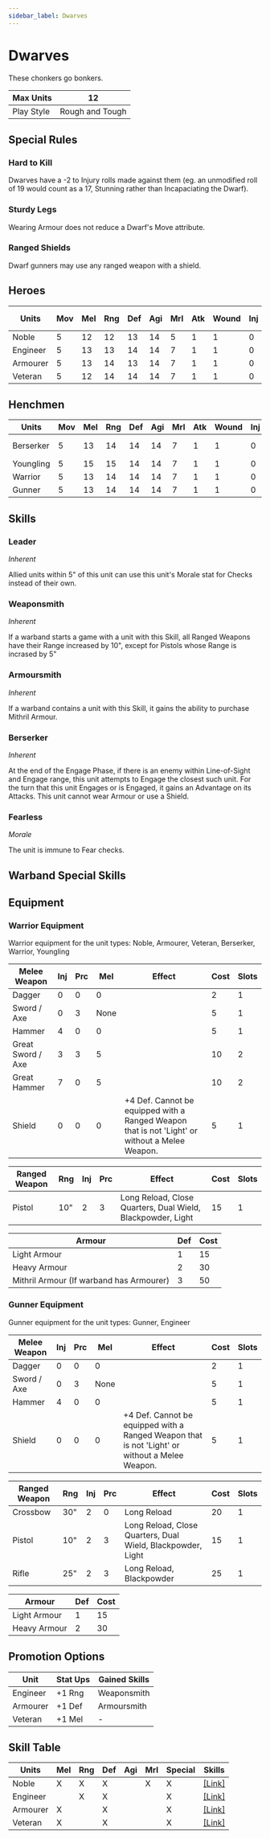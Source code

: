 ```yaml
---
sidebar_label: Dwarves
---
```

# Dwarves
These chonkers go bonkers.

| Max Units | 12 |
| ---- | ---- |
| Play Style | Rough and Tough |

## Special Rules
### Hard to Kill
Dwarves have a -2 to Injury rolls made against them (eg. an unmodified roll of 19 would count as a 17, Stunning rather than Incapaciating the Dwarf).
### Sturdy Legs
Wearing Armour does not reduce a Dwarf's Move attribute.
### Ranged Shields
Dwarf gunners may use any ranged weapon with a shield.
## Heroes
| Units | Mov | Mel | Rng | Def | Agi | Mrl | Atk | Wound | Inj | Prc | Skills | Cost | Cap | Skill Ups |
| ----- | --- | --- | --- | --- | --- | --- | --- | ----- | --- | --- | ------ | ---- | --- | --------- |
| Noble | 5 | 12 | 12 | 13 | 14| 5 | 1 | 1 | 0 | 0 | [Leader](#leader) | 75 | 1 | [\[Link\]](docs/8.%20Reference/4.%20Skill%20Search.md?filter=Melee,Ranged,Defense,Morale,Dwarves) |
| Engineer | 5 | 13 | 13 | 14 | 14| 7 | 1 | 1 | 0 | 0 | [Weaponsmith](#weaponsmith) | 70 | 1 | [\[Link\]](docs/8.%20Reference/4.%20Skill%20Search.md?filter=Ranged,Defense,Dwarves) |
| Armourer | 5 | 13 | 14 | 13 | 14| 7 | 1 | 1 | 0 | 0 | [Armoursmith](#armoursmith) | 55 | 1 | [\[Link\]](docs/8.%20Reference/4.%20Skill%20Search.md?filter=Melee,Defense,Dwarves) |
| Veteran | 5 | 12 | 14 | 14 | 14| 7 | 1 | 1 | 0 | 0 |  | 45 | - | [\[Link\]](docs/8.%20Reference/4.%20Skill%20Search.md?filter=Melee,Defense,Dwarves) |

## Henchmen
| Units | Mov | Mel | Rng | Def | Agi | Mrl | Atk | Wound | Inj | Prc | Skills | Cost |  Cap |
| ----- | --- | --- | --- | --- | --- | --- | --- | ----- | --- | --- | ------ | ---- | ---- |
| Berserker | 5 | 13 | 14 | 14 | 14| 7 | 1 | 1 | 0 | 0 | [Berserker](#berserker), [Fearless](#fearless) | 45 | 2 |
| Youngling | 5 | 15 | 15 | 14 | 14| 7 | 1 | 1 | 0 | 0 |  | 30 | - |
| Warrior | 5 | 13 | 14 | 14 | 14| 7 | 1 | 1 | 0 | 0 |  | 40 | - |
| Gunner | 5 | 13 | 14 | 14 | 14| 7 | 1 | 1 | 0 | 0 |  | 40 | 4 |

## Skills 
### Leader
*Inherent*

Allied units within 5" of this unit can use this unit's Morale stat for Checks instead of their own.
### Weaponsmith
*Inherent*

If a warband starts a game with a unit with this Skill, all Ranged Weapons have their Range increased by 10", except for Pistols whose Range is incrased by 5"
### Armoursmith
*Inherent*

If a warband contains a unit with this Skill, it gains the ability to purchase Mithril Armour.
### Berserker
*Inherent*

At the end of the Engage Phase, if there is an enemy within Line-of-Sight and Engage range, this unit attempts to Engage the closest such unit. For the turn that this unit Engages or is Engaged, it gains an Advantage on its Attacks. This unit cannot wear Armour or use a Shield.
### Fearless
*Morale*

The unit is immune to Fear checks.

## Warband Special Skills 

## Equipment

### Warrior Equipment 
Warrior equipment for the unit types: Noble, Armourer, Veteran, Berserker, Warrior, Youngling

| Melee Weapon | Inj | Prc | Mel | Effect | Cost | Slots |
| ------------ | --- | --- | --- | ------ | ---- | ----- |
| Dagger | 0 | 0 | 0 |  | 2 | 1 |
| Sword / Axe | 0 | 3 | None |  | 5 | 1 |
| Hammer | 4 | 0 | 0 |  | 5 | 1 |
| Great Sword / Axe | 3 | 3 | 5 |  | 10 | 2 |
| Great Hammer | 7 | 0 | 5 |  | 10 | 2 |
| Shield | 0 | 0 | 0 | +4 Def. Cannot be equipped with a Ranged Weapon that is not 'Light' or without a Melee Weapon. | 5 | 1 |

| Ranged Weapon | Rng | Inj | Prc | Effect | Cost | Slots |
| ------------- | --- | --- | --- | ------ | ---- | ----- |
| Pistol | 10" | 2 | 3 | Long Reload, Close Quarters, Dual Wield, Blackpowder, Light | 15 | 1 |

| Armour | Def | Cost |
| ------ | --- | ---- |
| Light Armour | 1 | 15 |
| Heavy Armour | 2 | 30 |
| Mithril Armour (If warband has Armourer) | 3 | 50 |

### Gunner Equipment 
Gunner equipment for the unit types: Gunner, Engineer

| Melee Weapon | Inj | Prc | Mel | Effect | Cost | Slots |
| ------------ | --- | --- | --- | ------ | ---- | ----- |
| Dagger | 0 | 0 | 0 |  | 2 | 1 |
| Sword / Axe | 0 | 3 | None |  | 5 | 1 |
| Hammer | 4 | 0 | 0 |  | 5 | 1 |
| Shield | 0 | 0 | 0 | +4 Def. Cannot be equipped with a Ranged Weapon that is not 'Light' or without a Melee Weapon. | 5 | 1 |

| Ranged Weapon | Rng | Inj | Prc | Effect | Cost | Slots |
| ------------- | --- | --- | --- | ------ | ---- | ----- |
| Crossbow | 30" | 2 | 0 | Long Reload | 20 | 1 |
| Pistol | 10" | 2 | 3 | Long Reload, Close Quarters, Dual Wield, Blackpowder, Light | 15 | 1 |
| Rifle | 25" | 2 | 3 | Long Reload, Blackpowder | 25 | 1 |

| Armour | Def | Cost |
| ------ | --- | ---- |
| Light Armour | 1 | 15 |
| Heavy Armour | 2 | 30 |

## Promotion Options
| Unit | Stat Ups | Gained Skills |
| ---- | ---- | ---- |
| Engineer | +1 Rng | Weaponsmith |
| Armourer | +1 Def | Armoursmith |
| Veteran | +1 Mel | - |

## Skill Table
| Units | Mel | Rng | Def | Agi | Mrl | Special | Skills |
| ---- | ---- | ---- | ---- | ---- | ---- | ---- | ---- |
| Noble | X | X | X |  | X | X | [\[Link\]](docs/8.%20Reference/4.%20Skill%20Search.md?filter=Melee,Ranged,Defense,Morale,Dwarves) |
| Engineer |  | X | X |  |  | X | [\[Link\]](docs/8.%20Reference/4.%20Skill%20Search.md?filter=Ranged,Defense,Dwarves) |
| Armourer | X |  | X |  |  | X | [\[Link\]](docs/8.%20Reference/4.%20Skill%20Search.md?filter=Melee,Defense,Dwarves) |
| Veteran | X |  | X |  |  | X | [\[Link\]](docs/8.%20Reference/4.%20Skill%20Search.md?filter=Melee,Defense,Dwarves) |
